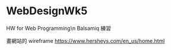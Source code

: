 # WebDesignWk5
HW for Web Programming\n
Balsamiq 練習

畫網站的 wireframe
https://www.hersheys.com/en_us/home.html

